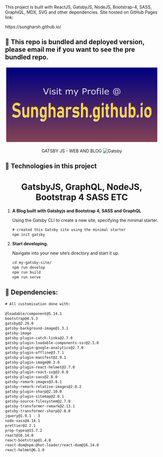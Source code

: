 <p>This project is built with ReactJS, GatsbyJS, NodeJS, Bootstrap-4, SASS, GraphiQL, MDX, SVG and other dependencies. Site hosted on GitHub Pages link: </p> https://sungharsh.github.io/

## 🚀 This repo is bundled and deployed version, please email me if you want to see the pre bundled repo.

![Screenshot](sungharsh-git-profile.png)

<p align="center">
    GATSBY JS - WEB AND BLOG 
    <img alt="Gatsby" src="https://www.gatsbyjs.com/Gatsby-Monogram.svg" width="60" />
</p>

## 🚀 Technologies in this project

<h1 align="center">
GatsbyJS, GraphQL, NodeJS, Bootstrap 4 SASS ETC 
</h1>

1.  **A Blog built with Gatsbyjs and Bootstrap 4, SASS and GraphQL**

    Using the Gatsby CLI to create a new site, specifying the minimal starter.

    ```shell
    # created this Gatsby site using the minimal starter
    npm init gatsby
    ```

2.  **Start developing.**

    Navigate into your new site’s directory and start it up.

    ```shell
    cd my-gatsby-site/
    npm run develop
    npm run build
    npm run serve
    ```

## 🚀 Dependencies:

```
# All customisation done with:

@loadable/component@5.14.1
bootstrap@4.5.3
gatsby@2.29.0
gatsby-background-image@1.3.1
gatsby-image
gatsby-plugin-catch-links@2.7.0
gatsby-plugin-loadable-components-ssr@2.1.0
gatsby-plugin-google-analytics@2.7.0
gatsby-plugin-offline@3.7.1
gatsby-plugin-manifest@2.9.1
gatsby-plugin-image@0.3.0
gatsby-plugin-react-helmet@3.7.0
gatsby-plugin-react-svg@3.0.0
gatsby-plugin-sass@2.8.0
gatsby-remark-images@3.8.1
gatsby-remark-relative-images@2.0.2
gatsby-plugin-sharp@2.10.0
gatsby-plugin-sitemap@2.8.1
gatsby-source-filesystem@2.7.0
gatsby-transformer-remark@2.13.1
gatsby-transformer-sharp@2.8.0
jquery@1.9.1 - 3
node-sass@4.14.1
prettier@2.2.1
prop-types@15.7.2
react@16.14.0
react-bootstrap@1.4.0
react-dom@npm:@hot-loader/react-dom@16.14.0
react-helmet@6.1.0
```

